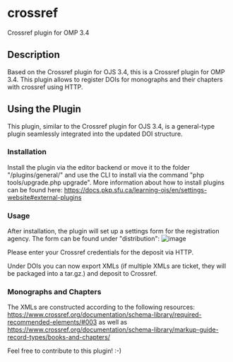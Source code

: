 # crossref
Crossref plugin for OMP 3.4

## Description
Based on the Crossref plugin for OJS 3.4, this is a Crossref plugin for OMP 3.4.
This plugin allows to register DOIs for monographs and their chapters with crossref using HTTP.

## Using the Plugin
This plugin, similar to the Crossref plugin for OJS 3.4, is a general-type plugin seamlessly integrated into the updated DOI structure.

### Installation
Install the plugin via the editor backend or move it to the folder "/plugins/general/" and use the CLI to install via the command "php tools/upgrade.php upgrade". More information about how to install plugins can be found here: https://docs.pkp.sfu.ca/learning-ojs/en/settings-website#external-plugins

### Usage
After installation, the plugin will set up a settings form for the registration agency. The form can be found under "distribution":
![image](https://github.com/user-attachments/assets/ac468b5f-bc21-4d6a-b7af-cb7bdab6599a)

Please enter your Crossref credentials for the deposit via HTTP.

Under DOIs you can now export XMLs (if multiple XMLs are ticket, they will be packaged into a tar.gz.) and deposit to Crossref.

### Monographs and Chapters
The XMLs are constructed according to the following resources:
https://www.crossref.org/documentation/schema-library/required-recommended-elements/#003 as well as
https://www.crossref.org/documentation/schema-library/markup-guide-record-types/books-and-chapters/

Feel free to contribute to this plugin! :-)
